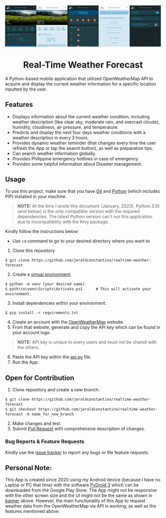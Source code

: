 ![banner](https://github.com/jeraldconstantino/realtime-weather-forecast/blob/master/banner.png)
<h1 align="center">Real-Time Weather Forecast</h1>
A Python-based mobile application that utilized OpenWeatherMap API to acquire and display the current weather information for a specific location inputted by the user.

## Features
- Displays information about the current weather condition, including weather description (like clear sky, moderate rain, and overcast clouds), humidity, cloudiness, air pressure, and temperature.
- Predicts and display the next four days weather conditions with a weather description in every 3 hours.
- Provides dynamic weather reminder (that changes every time the user refresh the App or tap the search button), as well as preparation tips.
- Can search weather information globally.
- Provides Philippine emergency hotlines in case of emergency.
- Provides some helpful information about Disaster management.

## Usage
To use this project, make sure that you have [Git](https://git-scm.com/) and [Python](https://www.python.org/downloads/) (which includes PIP) installed in your machine. 

> **NOTE:** At the time I wrote this document (January, 2023), Python 3.10 (and below) is the only compatible version with the required dependencies. The latest Python version can't run this application due to incompatibility with the Kivy package. 

Kindly follow the instructions below:    
* Use `cd` command to go to your desired directory where you want to 
1. Clone this repository
```
$ git clone https://github.com/jeraldconstantino/realtime-weather-forecast
```
2. Create a [virtual environment](https://docs.python.org/3/library/venv.html).
```
$ python -m venv [your desired name]
$ path\to\venv\Scripts\Activate.ps1      # This will activate your environment.
```
3. Install dependencies within your environment.
```
$ pip install -r requirements.txt
```
4. Create an account with the [OpenWeatherMap](https://openweathermap.org/) website.
5. From that website, generate and copy the API key which can be found in your account logo.
> **NOTE:** API key is unique to every users and must not be shared with the others. 
6. Paste the API key within the [api.py](https://github.com/jeraldconstantino/realtime-weather-forecast/blob/master/api.py) file.
7. Run the App.

## Open for Contribution
1. Clone repository and create a new branch: 
```
$ git clone https://github.com/jeraldconstantino/realtime-weather-forecast
$ git checkout https://github.com/jeraldconstantino/realtime-weather-forecast -b name_for_new_branch
```
2. Make changes and test.
3. Submit [Pull Request](https://github.com/jeraldconstantino/realtime-weather-forecast/pulls) with comprehensive description of changes.

### Bug Reports & Feature Requests
Kindly use the [issue tracker](https://github.com/jeraldconstantino/realtime-weather-forecast/issues) to report any bugs or file feature requests.

## Personal Note:
This App is created since 2020 using my Android device (because I have no Laptop or PC that time) with the software [PyDroid 3](https://play.google.com/store/apps/details?id=ru.iiec.pydroid3&hl=en&gl=US) which can be downloaded from the Google Play Store. The App might not be responsive with the other screen size and the UI might not be the same as shown in [banner](https://github.com/jeraldconstantino/realtime-weather-forecast/blob/master/banner.png) above. However, the main functionality of this App to request weather data from the OpenWeatherMap via API is working, as well as the features mentioned above.
